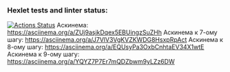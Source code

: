 ### Hexlet tests and linter status:
[![Actions Status](https://github.com/Parrot7325/python-project-49/workflows/hexlet-check/badge.svg)](https://github.com/Parrot7325/python-project-49/actions)
Аскинема: https://asciinema.org/a/ZUj9asjkDqex5EBUingzSuZHh
Аскинема к 7-ому шагу: https://asciinema.org/a/J7VlV3VgKVZKWDG8HsxpRpAct
Аскинема к 8-ому шагу: https://asciinema.org/a/EQUsyPa3OxbCnhtaEV34X1wtE
Аскинема к 9-ому шагу: https://asciinema.org/a/YQYZ7P7Er7mQDZbwm9yLZz6DW
